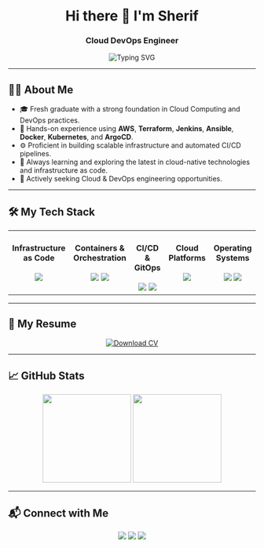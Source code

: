 <h1 align="center">Hi there 👋 I'm Sherif</h1>
<h3 align="center">Cloud DevOps Engineer</h3>

<p align="center">
  <img src="https://readme-typing-svg.demolab.com?font=Fira+Code&weight=500&size=24&pause=1000&color=00F7FF&center=true&vCenter=true&width=800&lines=Cloud+DevOps+Engineer;Terraform+%7C+AWS+%7C+Jenkins+%7C+Kubernetes+%7C+ArgoCD;Linux+Automation+Fan+%7C+Ansible+Lover" alt="Typing SVG" />
</p>

---

## 👨‍💻 About Me

- 🎓 Fresh graduate with a strong foundation in Cloud Computing and DevOps practices.
- 🚀 Hands-on experience using **AWS**, **Terraform**, **Jenkins**, **Ansible**, **Docker**, **Kubernetes**, and **ArgoCD**.
- ⚙️ Proficient in building scalable infrastructure and automated CI/CD pipelines.
- 🌱 Always learning and exploring the latest in cloud-native technologies and infrastructure as code.
- 🤝 Actively seeking Cloud & DevOps engineering opportunities.

---

## 🛠️ My Tech Stack

<table><tr>

<td valign="top" width="20%">
<div align="center">  
 
#### Infrastructure as Code  
<img src="https://skillicons.dev/icons?i=terraform,ansible" />  
</div>
</td>

<td valign="top" width="20%">
<div align="center">  

#### Containers & Orchestration  
<img src="https://skillicons.dev/icons?i=docker,kubernetes" />
<img src="https://img.shields.io/badge/OpenShift-E00.svg?logo=RedHat&logoColor=white"/>
</div>
</td>

<td valign="top" width="20%">
<div align="center">  

#### CI/CD & GitOps  
<img src="https://skillicons.dev/icons?i=jenkins" />
<img src="https://img.shields.io/badge/ArgoCD-FF4F8B.svg?logo=argo&logoColor=white" />
</div>
</td>

<td valign="top" width="20%">
<div align="center">  

#### Cloud Platforms  
<img src="https://skillicons.dev/icons?i=aws,azure" />
</div>
</td>

<td valign="top" width="20%">
<div align="center">  

#### Operating Systems  
<img src="https://skillicons.dev/icons?i=ubuntu" />
<img src="https://img.shields.io/badge/RedHat-E00.svg?logo=RedHat&logoColor=white" />
</div>
</td>

</tr></table>

---

## 📄 My Resume

<p align="center">
  <a href="https://drive.google.com/uc?export=download&id=1K-bXgzJvWsVrCvoIiwvimDp8HPc0bOiv" target="_blank">
    <img src="https://img.shields.io/badge/Download_CV_PDF-FF0000?style=for-the-badge&logo=adobeacrobatreader&logoColor=white" alt="Download CV" />
  </a>
</p>

---

## 📈 GitHub Stats

<p align="center">
  <img height="180em" src="https://github-readme-stats.vercel.app/api?username=Sherif127&show_icons=true&theme=radical&hide_border=true" />
  <img height="180em" src="https://github-readme-stats.vercel.app/api/top-langs/?username=Sherif127&layout=compact&theme=radical&hide_border=true"/>
</p>

---

## 📬 Connect with Me

<p align="center">
  <a href="mailto:sherifshabanpp00@gmail.com"><img src="https://img.shields.io/badge/Gmail-D14836?style=for-the-badge&logo=gmail&logoColor=white"/></a>
  <a href="https://www.linkedin.com/in/sherif127"><img src="https://img.shields.io/badge/LinkedIn-0077B5?style=for-the-badge&logo=linkedin&logoColor=white"/></a>
  <a href="https://github.com/Sherif127"><img src="https://img.shields.io/badge/GitHub-100000?style=for-the-badge&logo=github&logoColor=white"/></a>
</p>
